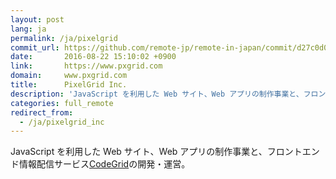 ```yaml
---
layout: post
lang: ja
permalink: /ja/pixelgrid
commit_url: https://github.com/remote-jp/remote-in-japan/commit/d27c0d06c44e6691170db792964889125937e19a
date:       2016-08-22 15:10:02 +0900
link:       https://www.pxgrid.com
domain:     www.pxgrid.com
title:      PixelGrid Inc.
description: 'JavaScript を利用した Web サイト、Web アプリの制作事業と、フロントエンド情報配信サービスCodeGridの開発・運営。'
categories: full_remote
redirect_from:
  - /ja/pixelgrid_inc
---
```


<p>JavaScript を利用した Web サイト、Web アプリの制作事業と、フロントエンド情報配信サービス<a href="https://www.codegrid.net/">CodeGrid</a>の開発・運営。</p>
